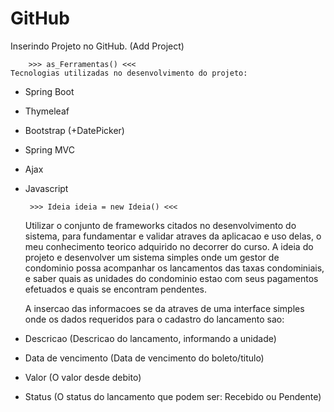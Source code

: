 # GitHub

Inserindo Projeto no GitHub. (Add Project)

		>>> as_Ferramentas() <<<
	Tecnologias utilizadas no desenvolvimento do projeto:
 - Spring Boot
 - Thymeleaf
 - Bootstrap (+DatePicker)
 - Spring MVC
 - Ajax
 - Javascript
 
 
		>>> Ideia ideia = new Ideia() <<<
	Utilizar o conjunto de frameworks citados no desenvolvimento do sistema, para 
fundamentar e validar atraves da aplicacao e uso delas, o meu conhecimento teorico
adquirido no decorrer do curso.
A ideia do projeto e desenvolver um sistema simples onde um gestor de condominio
possa acompanhar os lancamentos das taxas condominiais, e saber quais as unidades do
condominio estao com seus pagamentos efetuados e quais se encontram pendentes.

	A insercao das informacoes se da atraves de uma interface simples onde os dados
requeridos para o cadastro do lancamento sao: 
- Descricao (Descricao do lancamento, informando a unidade)
- Data de vencimento (Data de vencimento do boleto/titulo)
- Valor (O valor desde debito)
- Status (O status do lancamento que podem ser: Recebido ou Pendente)
